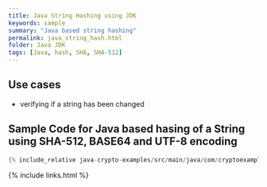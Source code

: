 ```yaml
---
title: Java String Hashing using JDK
keywords: sample
summary: "Java based string hashing"
permalink: java_string_hash.html
folder: Java JDK
tags: [Java, hash, SHA, SHA-512]
---
```


## Use cases

- verifying if a string has been changed

## Sample Code for Java based hasing of a String using SHA-512, BASE64 and UTF-8 encoding

```java
{% include_relative java-crypto-examples/src/main/java/com/cryptoexamples/java/ExampleHashInOneMethod.java %}
```



{% include links.html %}
